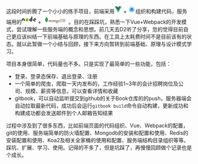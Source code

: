 这段时间折腾了一个小小的练手项目，前端采用<img src="../assets/images/4-0-0.png" width="20" alt="vue"/> + <img src="../assets/images/4-0-1.svg" width="20" alt="webpack"/>组织和构建代码，服务端用的<img src="../assets/images/4-0-2.jpeg" width="40" alt="nodejs"/> + <img src="../assets/images/4-0-3.jpg" width="70" alt="mongodb.jpg"/>。目的在踩踩坑，熟悉一下Vue+Webpack的开发模式，尝试理解一些服务端的概念和思想。前几天去D2听了分享，忽的觉得目前自己更应该纠结一下前端基础与原理的东西。在工具上太耗费时间不是目前该有的状态。就以此暂做一个小结与回顾，接下来方向暂转到前端基础、原理与设计模式学习。

项目本身很简单，代码量也不多。只是实现了最简单的一些功能，包括：
 
 - 登录、登录态保存、退出登录、注册
 - 一个简单的爬虫，爬取一天内发布的，工作经验1~3年的会计招聘岗位及公司、规模、薪资等信息，可以查看详情和收藏
 - gitbook，可以自动监听提交到github的关于Book仓库的的push，服务器端会自动拉取最新代码，成功后会运行`gitbook build`命令自动构建，更新成功和构建成功都会发送邮件到个人邮箱告知结果

过程中涉及到了很多东西，比如前端页面的代码组织、Vue、Webpack的配置，git的使用、服务端简单的防火墙配置、Mongodb的安装和配置和使用、Redis的安装配置和使用、Koa2及相关全家桶的使用和配置、服务端结构目录组织等等。踩坑、扩展、学习、使用。记得的不多了，但是坑踩了，再慢慢回顾做个记录也是个成长。
